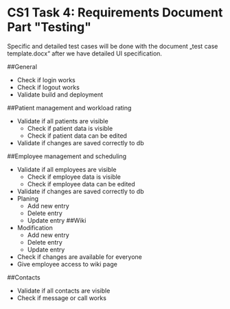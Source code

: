 # CS1 Task 4: Requirements Document Part "Testing"

Specific and detailed test cases will be done with the document „test case template.docx“ after we have detailed UI specification.

##General
* Check if login works
* Check if logout works
* Validate build and deployment

##Patient management and workload rating
* Validate if all patients are visible
    * Check if patient data is visible
    * Check if patient data can be edited
* Validate if changes are saved correctly to db

##Employee management and scheduling
* Validate if all employees are visible
    * Check if employee data is visible
    * Check if employee data can be edited
* Validate if changes are saved correctly to db
* Planing
    * Add new entry
    * Delete entry
    * Update entry
##Wiki
* Modification
    * Add new entry
    * Delete entry
    * Update entry
* Check if changes are available for everyone
* Give employee access to wiki page

##Contacts
* Validate if all contacts are visible
* Check if message or call works